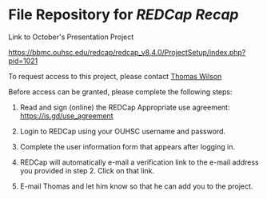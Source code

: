 File Repository for *REDCap Recap*
============
Link to October's Presentation Project

https://bbmc.ouhsc.edu/redcap/redcap_v8.4.0/ProjectSetup/index.php?pid=1021

To request access to this project, please contact [Thomas Wilson](thomas-wilson@ouhsc.edu)

Before access can be granted, please complete the following steps:

1. Read and sign (online) the REDCap Appropriate use agreement:
  https://is.gd/use_agreement
  
1. Login to REDCap using your OUHSC username and password.
1. Complete the user information form that appears after logging in.
1. REDCap will automatically e-mail a verification link to the e-mail address you provided in step 2.  Click on that link.
1. E-mail Thomas and let him know so that he can add you to the project.
